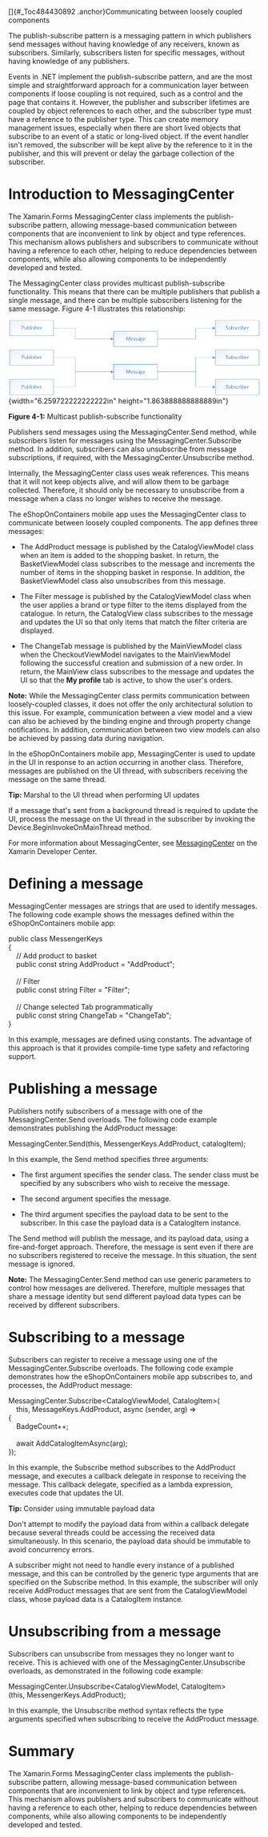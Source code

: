 []{#_Toc484430892 .anchor}Communicating between loosely coupled
components

The publish-subscribe pattern is a messaging pattern in which publishers
send messages without having knowledge of any receivers, known as
subscribers. Similarly, subscribers listen for specific messages,
without having knowledge of any publishers.

Events in .NET implement the publish-subscribe pattern, and are the most
simple and straightforward approach for a communication layer between
components if loose coupling is not required, such as a control and the
page that contains it. However, the publisher and subscriber lifetimes
are coupled by object references to each other, and the subscriber type
must have a reference to the publisher type. This can create memory
management issues, especially when there are short lived objects that
subscribe to an event of a static or long-lived object. If the event
handler isn\'t removed, the subscriber will be kept alive by the
reference to it in the publisher, and this will prevent or delay the
garbage collection of the subscriber.

# Introduction to MessagingCenter

The Xamarin.Forms MessagingCenter class implements the publish-subscribe
pattern, allowing message-based communication between components that
are inconvenient to link by object and type references. This mechanism
allows publishers and subscribers to communicate without having a
reference to each other, helping to reduce dependencies between
components, while also allowing components to be independently developed
and tested.

The MessagingCenter class provides multicast publish-subscribe
functionality. This means that there can be multiple publishers that
publish a single message, and there can be multiple subscribers
listening for the same message. Figure 4-1 illustrates this
relationship:

![](./media/image7.png){width="6.259722222222222in"
height="1.863888888888889in"}

**Figure 4-1:** Multicast publish-subscribe functionality

Publishers send messages using the MessagingCenter.Send method, while
subscribers listen for messages using the MessagingCenter.Subscribe
method. In addition, subscribers can also unsubscribe from message
subscriptions, if required, with the MessagingCenter.Unsubscribe method.

Internally, the MessagingCenter class uses weak references. This means
that it will not keep objects alive, and will allow them to be garbage
collected. Therefore, it should only be necessary to unsubscribe from a
message when a class no longer wishes to receive the message.

The eShopOnContainers mobile app uses the MessagingCenter class to
communicate between loosely coupled components. The app defines three
messages:

-   The AddProduct message is published by the CatalogViewModel class
    when an item is added to the shopping basket. In return, the
    BasketViewModel class subscribes to the message and increments the
    number of items in the shopping basket in response. In addition, the
    BasketViewModel class also unsubscribes from this message.

-   The Filter message is published by the CatalogViewModel class when
    the user applies a brand or type filter to the items displayed from
    the catalogue. In return, the CatalogView class subscribes to the
    message and updates the UI so that only items that match the filter
    criteria are displayed.

-   The ChangeTab message is published by the MainViewModel class when
    the CheckoutViewModel navigates to the MainViewModel following the
    successful creation and submission of a new order. In return, the
    MainView class subscribes to the message and updates the UI so that
    the **My profile** tab is active, to show the user\'s orders.

**Note:** While the MessagingCenter class permits communication between
loosely-coupled classes, it does not offer the only architectural
solution to this issue. For example, communication between a view model
and a view can also be achieved by the binding engine and through
property change notifications. In addition, communication between two
view models can also be achieved by passing data during navigation.

In the eShopOnContainers mobile app, MessagingCenter is used to update
in the UI in response to an action occurring in another class.
Therefore, messages are published on the UI thread, with subscribers
receiving the message on the same thread.

**Tip:** Marshal to the UI thread when performing UI updates

If a message that\'s sent from a background thread is required to update
the UI, process the message on the UI thread in the subscriber by
invoking the Device.BeginInvokeOnMainThread method.

For more information about MessagingCenter, see
[MessagingCenter](https://developer.xamarin.com/guides/xamarin-forms/application-fundamentals/messaging-center/)
on the Xamarin Developer Center.

# Defining a message

MessagingCenter messages are strings that are used to identify messages.
The following code example shows the messages defined within the
eShopOnContainers mobile app:

public class MessengerKeys\
{\
    // Add product to basket\
    public const string AddProduct = \"AddProduct\";\
\
    // Filter\
    public const string Filter = \"Filter\";\
\
    // Change selected Tab programmatically\
    public const string ChangeTab = \"ChangeTab\";\
}

In this example, messages are defined using constants. The advantage of
this approach is that it provides compile-time type safety and
refactoring support.

# Publishing a message

Publishers notify subscribers of a message with one of the
MessagingCenter.Send overloads. The following code example demonstrates
publishing the AddProduct message:

MessagingCenter.Send(this, MessengerKeys.AddProduct, catalogItem);

In this example, the Send method specifies three arguments:

-   The first argument specifies the sender class. The sender class must
    be specified by any subscribers who wish to receive the message.

-   The second argument specifies the message.

-   The third argument specifies the payload data to be sent to the
    subscriber. In this case the payload data is a CatalogItem instance.

The Send method will publish the message, and its payload data, using a
fire-and-forget approach. Therefore, the message is sent even if there
are no subscribers registered to receive the message. In this situation,
the sent message is ignored.

**Note:** The MessagingCenter.Send method can use generic parameters to
control how messages are delivered. Therefore, multiple messages that
share a message identity but send different payload data types can be
received by different subscribers.

# Subscribing to a message

Subscribers can register to receive a message using one of the
MessagingCenter.Subscribe overloads. The following code example
demonstrates how the eShopOnContainers mobile app subscribes to, and
processes, the AddProduct message:

MessagingCenter.Subscribe\<CatalogViewModel, CatalogItem\>(\
    this, MessageKeys.AddProduct, async (sender, arg) =\>\
{\
    BadgeCount++;\
\
    await AddCatalogItemAsync(arg);\
});

In this example, the Subscribe method subscribes to the AddProduct
message, and executes a callback delegate in response to receiving the
message. This callback delegate, specified as a lambda expression,
executes code that updates the UI.

**Tip:** Consider using immutable payload data

Don\'t attempt to modify the payload data from within a callback
delegate because several threads could be accessing the received data
simultaneously. In this scenario, the payload data should be immutable
to avoid concurrency errors.

A subscriber might not need to handle every instance of a published
message, and this can be controlled by the generic type arguments that
are specified on the Subscribe method. In this example, the subscriber
will only receive AddProduct messages that are sent from the
CatalogViewModel class, whose payload data is a CatalogItem instance.

# Unsubscribing from a message

Subscribers can unsubscribe from messages they no longer want to
receive. This is achieved with one of the MessagingCenter.Unsubscribe
overloads, as demonstrated in the following code example:

MessagingCenter.Unsubscribe\<CatalogViewModel, CatalogItem\>(this, MessengerKeys.AddProduct);

In this example, the Unsubscribe method syntax reflects the type
arguments specified when subscribing to receive the AddProduct message.

# Summary

The Xamarin.Forms MessagingCenter class implements the publish-subscribe
pattern, allowing message-based communication between components that
are inconvenient to link by object and type references. This mechanism
allows publishers and subscribers to communicate without having a
reference to each other, helping to reduce dependencies between
components, while also allowing components to be independently developed
and tested.